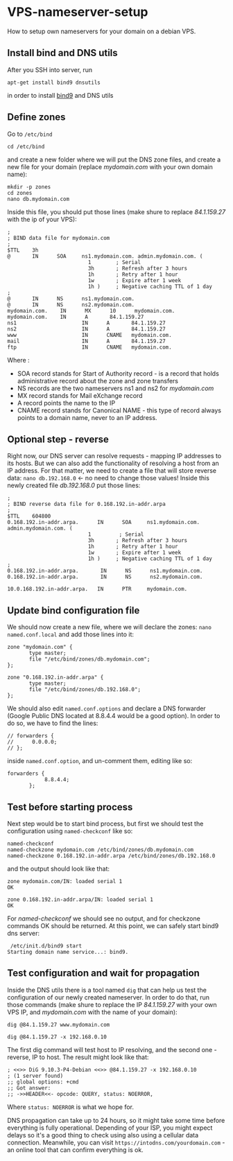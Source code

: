 # VPS-nameserver-setup
How to setup own nameservers for your domain on a debian VPS.

## Install bind and DNS utils

After you SSH into server, run
```
apt-get install bind9 dnsutils
```
in order to install [bind9](https://www.isc.org/bind/) and DNS utils

## Define zones

Go to `/etc/bind`
```
cd /etc/bind
```
and create a new folder where we will put the DNS zone files, and create a new file for your domain (replace _mydomain.com_ with your own domain name):
```
mkdir -p zones
cd zones
nano db.mydomain.com
```

Inside this file, you should put those lines (make shure to replace _84.1.159.27_ with the ip of your VPS):
```
;
; BIND data file for mydomain.com
;
$TTL    3h
@       IN      SOA     ns1.mydomain.com. admin.mydomain.com. (
                          1        ; Serial
                          3h       ; Refresh after 3 hours
                          1h       ; Retry after 1 hour
                          1w       ; Expire after 1 week
                          1h )     ; Negative caching TTL of 1 day
;
@       IN      NS      ns1.mydomain.com.
@       IN      NS      ns2.mydomain.com.
mydomain.com.    IN      MX      10      mydomain.com.
mydomain.com.    IN      A       84.1.159.27
ns1                     IN      A       84.1.159.27
ns2                     IN      A       84.1.159.27
www                     IN      CNAME   mydomain.com.
mail                    IN      A       84.1.159.27
ftp                     IN      CNAME   mydomain.com.

```
Where :
* SOA record stands for Start of Authority record - is a record that holds administrative record about the zone and zone transfers
* NS records are the two nameservers ns1 and ns2 for _mydomain.com_
* MX record stands for Mail eXchange record
* A record points the name to the IP
* CNAME record stands for Canonical NAME - this type of record always points to a domain name, never to an IP address.

## Optional step - reverse
Right now, our DNS server can resolve requests - mapping IP addresses to its hosts. But we can also add the functionality of resolving a host from an IP address. For that matter, we need to create a file that will store reverse data: `nano db.192.168.0` <- no need to change those values!
Inside this newly created file _db.192.168.0_ put those lines:
```
;
; BIND reverse data file for 0.168.192.in-addr.arpa
;
$TTL    604800
0.168.192.in-addr.arpa.      IN      SOA     ns1.mydomain.com. admin.mydomain.com. (
                          1         ; Serial
                          3h       ; Refresh after 3 hours
                          1h       ; Retry after 1 hour
                          1w       ; Expire after 1 week
                          1h )     ; Negative caching TTL of 1 day
;
0.168.192.in-addr.arpa.       IN      NS      ns1.mydomain.com.
0.168.192.in-addr.arpa.       IN      NS      ns2.mydomain.com.

10.0.168.192.in-addr.arpa.   IN      PTR     mydomain.com.
```
## Update bind configuration file

We should now create a new file, where we will declare the zones: `nano named.conf.local` and add those lines into it:
```
zone "mydomain.com" {
       type master;
       file "/etc/bind/zones/db.mydomain.com";
};

zone "0.168.192.in-addr.arpa" {
       type master;
       file "/etc/bind/zones/db.192.168.0";
};
```
We should also edit `named.conf.options` and declare a DNS forwarder (Google Public DNS located at 8.8.4.4 would be a good option). In order to do so, we have to find the lines:
```
// forwarders {
//      0.0.0.0;
// };
```
inside `named.conf.option`, and un-comment them, editing like so:
```
forwarders {
            8.8.4.4;
       };
```
## Test before starting process
Next step would be to start bind process, but first we should test the configuration using `named-checkconf` like so:
```
named-checkconf
named-checkzone mydomain.com /etc/bind/zones/db.mydomain.com
named-checkzone 0.168.192.in-addr.arpa /etc/bind/zones/db.192.168.0
```
and the output should look like that:
```
zone mydomain.com/IN: loaded serial 1
OK

zone 0.168.192.in-addr.arpa/IN: loaded serial 1
OK
```
For _named-checkconf_ we should see no output, and for checkzone commands OK should be returned.
At this point, we can safely start bind9 dns server:
```
 /etc/init.d/bind9 start
Starting domain name service...: bind9.
```

## Test configuration and wait for propagation

Inside the DNS utils there is a tool named `dig` that can help us test the configuration of our newly created nameserver. In order to do that, run those commands (make shure to replace the IP _84.1.159.27_ with your own VPS IP, and _mydomain.com_ with the name of your domain):
```
dig @84.1.159.27 www.mydomain.com

dig @84.1.159.27 -x 192.168.0.10
```
The first dig command will test host to IP resolving, and the second one - reverse, IP to host. The result might look like that:
```
; <<>> DiG 9.10.3-P4-Debian <<>> @84.1.159.27 -x 192.168.0.10
; (1 server found)
;; global options: +cmd
;; Got answer:
;; ->>HEADER<<- opcode: QUERY, status: NOERROR,

```
Where `status: NOERROR` is what we hope for.

DNS propagation can take up to 24 hours, so it might take some time before everything is fully operational. Depending of your ISP, you might expect delays so it's a good thing to check using also using a cellular data connection.
Meanwhile, you can visit `https://intodns.com/yourdomain.com` - an online tool that can confirm everything is ok. 





